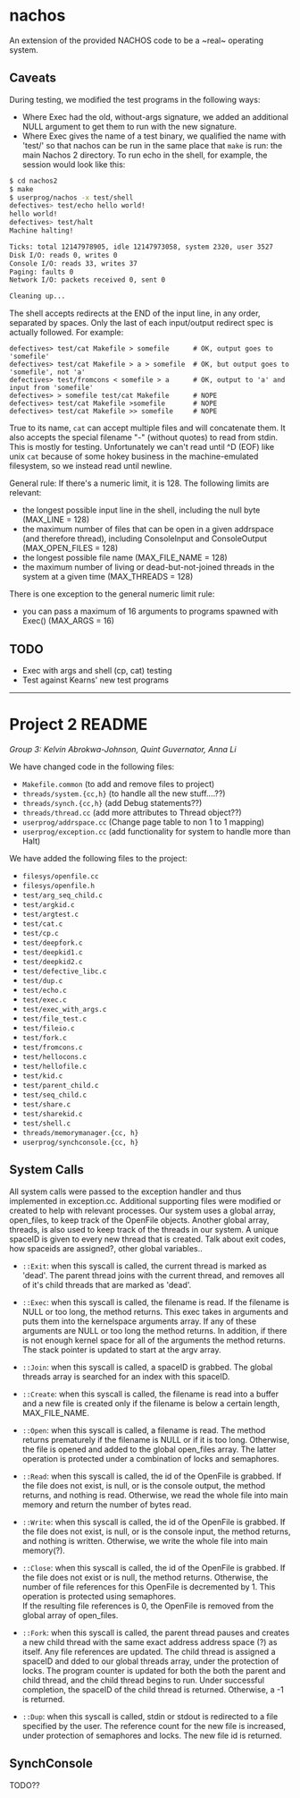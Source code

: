 # nachos

An extension of the provided NACHOS code to be a ~real~ operating system.

## Caveats

During testing, we modified the test programs in the following ways:

  - Where Exec had the old, without-args signature, we added an additional NULL argument to get them to run with the new signature.
  - Where Exec gives the name of a test binary, we qualified the name with 'test/' so that nachos can be run in the same place that `make` is run: the main Nachos 2 directory. To run echo in the shell, for example, the session would look like this:

```bash
$ cd nachos2
$ make
$ userprog/nachos -x test/shell
defectives> test/echo hello world!
hello world!
defectives> test/halt
Machine halting!

Ticks: total 12147978905, idle 12147973058, system 2320, user 3527
Disk I/O: reads 0, writes 0
Console I/O: reads 33, writes 37
Paging: faults 0
Network I/O: packets received 0, sent 0

Cleaning up...
```

The shell accepts redirects at the END of the input line, in any order,
separated by spaces. Only the last of each input/output redirect spec is
actually followed. For example:

```
defectives> test/cat Makefile > somefile      # OK, output goes to 'somefile'
defectives> test/cat Makefile > a > somefile  # OK, but output goes to 'somefile', not 'a'
defectives> test/fromcons < somefile > a      # OK, output to 'a' and input from 'somefile'
defectives> > somefile test/cat Makefile      # NOPE
defectives> test/cat Makefile >somefile       # NOPE
defectives> test/cat Makefile >> somefile     # NOPE
```

True to its name, `cat` can accept multiple files and will concatenate them. It
also accepts the special filename "-" (without quotes) to read from stdin. This
is mostly for testing. Unfortunately we can't read until ^D (EOF) like unix
`cat` because of some hokey business in the machine-emulated filesystem, so we
instead read until newline.

General rule: If there's a numeric limit, it is 128. The following limits are
relevant:

  - the longest possible input line in the shell, including the null byte
    (MAX_LINE = 128)
  - the maximum number of files that can be open in a given addrspace (and
    therefore thread), including ConsoleInput and ConsoleOutput (MAX_OPEN_FILES
    = 128)
  - the longest possible file name (MAX_FILE_NAME = 128)
  - the maximum number of living or dead-but-not-joined threads in the system
    at a given time (MAX_THREADS = 128)

There is one exception to the general numeric limit rule:

  - you can pass a maximum of 16 arguments to programs spawned with Exec()
    (MAX_ARGS = 16)

## TODO

  - Exec with args and shell (cp, cat) testing
  - Test against Kearns' new test programs

---

# Project 2 README

_Group 3: Kelvin Abrokwa-Johnson, Quint Guvernator, Anna Li_

We have changed code in the following files:

  - `Makefile.common` (to add and remove files to project)
  - `threads/system.{cc,h}` (to handle all the new stuff....??)
  - `threads/synch.{cc,h}` (add Debug statements??)
  - `threads/thread.cc` (add more attributes to Thread object??)
  - `userprog/addrspace.cc` (Change page table to non 1 to 1 mapping)
  - `userprog/exception.cc` (add functionality for system to handle more than Halt)

We have added the following files to the project:

  - `filesys/openfile.cc`
  - `filesys/openfile.h`
  - `test/arg_seq_child.c`
  - `test/argkid.c`
  - `test/argtest.c`
  - `test/cat.c`
  - `test/cp.c`
  - `test/deepfork.c`
  - `test/deepkid1.c`
  - `test/deepkid2.c`
  - `test/defective_libc.c`
  - `test/dup.c`
  - `test/echo.c`
  - `test/exec.c`
  - `test/exec_with_args.c`
  - `test/file_test.c`
  - `test/fileio.c`
  - `test/fork.c`
  - `test/fromcons.c`
  - `test/hellocons.c`
  - `test/hellofile.c`
  - `test/kid.c`
  - `test/parent_child.c`
  - `test/seq_child.c`
  - `test/share.c`
  - `test/sharekid.c`
  - `test/shell.c`
  - `threads/memorymanager.{cc, h}`
  - `userprog/synchconsole.{cc, h}`

## System Calls

All system calls were passed to the exception handler and thus implemented in exception.cc. 
Additional supporting files were modified or created to help with relevant
processes.
Our system uses a global array, open_files, to keep track of the OpenFile objects. Another global array, threads, is also used to keep track of the
threads in our system. 
A unique spaceID is given to every new thread that is created. 
Talk about exit codes, how spaceids are assigned?, other global variables..


- `::Exit`: when this syscall is called, the current thread is marked as
               'dead'. The parent thread joins with the current thread,
               and removes all of it's child threads that are marked as 
               'dead'. 

- `::Exec`: when this syscall is called, the filename is read. If the
               filename is NULL or too long, the method returns.
               This exec takes in arguments and puts them into the
               kernelspace arguments array. If any of these arguments
               are NULL or too long the method returns. In addition,
               if there is not enough kernel space for all of the
               arguments the method returns. The stack pointer is
               updated to start at the argv array.

- `::Join`: when this syscall is called, a spaceID is grabbed. The 
               global threads array is searched for an index with this
               spaceID.

- `::Create`: when this syscall is called, the filename is read into a
               buffer and a new file is created only if the filename 
               is below a certain length, MAX_FILE_NAME. 

- `::Open`: when this syscall is called, a filename is read. The method 
               returns prematurely if the filename is NULL or if it is too long. Otherwise, the file is opened and added to the global
               open_files array. The latter operation is protected under
               a combination of locks and semaphores.

- `::Read`: when this syscall is called, the id of the OpenFile is
               grabbed. If the file does not exist, is null, or is the
               console output, the method returns, and nothing is read.
               Otherwise, we read the whole file into main memory and 
               return the number of bytes read.  

- `::Write`: when this syscall is called, the id of the OpenFile is
               grabbed. If the file does not exist, is null, or is the
               console input, the method returns, and nothing is written.
               Otherwise, we write the whole file into main memory(?).

- `::Close`: when this syscall is called, the id of the OpenFile is
               grabbed. If the file does not exist or is null, the 
               method returns. Otherwise, the number of file 
               references for this OpenFile is decremented by 1. This
               operation is protected using semaphores.  
               If the resulting file references is 0, the OpenFile is
               removed from the global array of open_files. 

- `::Fork`: when this syscall is called, the parent thread pauses and
               creates a new child thread with the same exact address
               address space (?) as itself. Any file references are
               updated. The child thread is assigned a spaceID and
               dded to our global threads array, under the protection
               of locks. The program counter is updated for both the
               both the parent and child thread, and the child thread
               begins to run. Under successful completion, the 
               spaceID of the child thread is returned. Otherwise, a -1
               is returned.

- `::Dup`: when this syscall is called, stdin or stdout is redirected
               to a file specified by the user. The reference count for the new file is increased, under protection of semaphores and locks. The new file id is returned. 

## SynchConsole

TODO??
